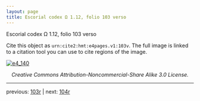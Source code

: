 ```yaml
---
layout: page
title: Escorial codex Ω 1.12, folio 103 verso
---
```


Escorial codex Ω 1.12, folio 103 verso

Cite this object as `urn:cite2:hmt:e4pages.v1:103v`.  The full image is linked to a citation tool you can use to cite regions of the image.

[![e4_140](http://www.homermultitext.org/iipsrv?IIIF=/project/homer/pyramidal/deepzoom/hmt/e4img/2017a/e4_140.tif/full/800,/0/default.jpg)](http://www.homermultitext.org/ict2/?urn=urn:cite2:hmt:e4img.2017a:e4_140) 

<p style="text-align: center; font-style: italic;">Creative Commons Attribution-Noncommercial-Share Alike 3.0 License.</p>

---

previous: [103r](../103r/) | next: [104r](../104r/)